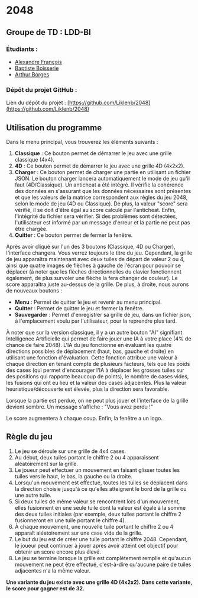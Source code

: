 # 2048

## Groupe de TD : LDD-BI

### Étudiants :

- [Alexandre François](https://github.com/uvsq22201695)
- [Baptiste Boisserie](https://github.com/Liklenb)
- [Arthur Borges](https://github.com/arthB23)

### Dépôt du projet GitHub :

Lien du dépôt du projet : [https://github.com/Liklenb/2048](https://github.com/Liklenb/2048)

## Utilisation du programme

Dans le menu principal, vous trouverez les éléments suivants :

1. **Classique** : Ce bouton permet de démarrer le jeu avec une grille classique (4x4).
2. **4D** : Ce bouton permet de démarrer le jeu avec une grille 4D (4x2x2).
3. **Charger** : Ce bouton permet de charger une partie en utilisant un fichier JSON. Le bouton charger lancera automatiquement le mode de jeu qu'il faut (4D/Classique). Un anticheat a été intégré. Il vérifie la cohérence des données en s'assurant que les données nécessaires sont présentes et que les valeurs de la matrice correspondent aux règles du jeu 2048, selon le mode de jeu (4D ou Classique). De plus, la valeur "score" sera vérifié, il se doit d'être égal au score calculé par l'anticheat. Enfin, l'intégrité du fichier sera vérifier. Si des problèmes sont détectées, l'utilisateur est informé par un message d'erreur et la partie ne peut pas être chargée.
4. **Quitter** : Ce bouton permet de fermer la fenêtre.

Après avoir cliqué sur l'un des 3 boutons (Classique, 4D ou Charger), l'interface changera. Vous verrez toujours le titre du jeu. Cependant, la grille de jeu apparaîtra maintenant avec deux tuiles de départ de valeur 2 ou 4, ainsi que quatre images de flèches à gauche de l'écran pour pouvoir se déplacer (à noter que les flèches directionnelles du clavier fonctionnent également, de plus survoler une flèche la fera changer de couleur). Le score apparaîtra juste au-dessus de la grille. De plus, à droite, nous aurons de nouveaux boutons :

- **Menu** : Permet de quitter le jeu et revenir au menu principal.
- **Quitter** : Permet de quitter le jeu et fermer la fenêtre.
- **Sauvegarder** : Permet d'enregistrer sa grille de jeu, dans un fichier json, à l'emplacement voulu par l'utilisateur, pour la reprendre plus tard.

À noter que sur la version classique, il y a un autre bouton "AI" signifiant Intelligence Artificielle qui permet de faire jouer une IA à votre place (4% de chance de faire 2048). L'IA du jeu fonctionne en évaluant les quatre directions possibles de déplacement (haut, bas, gauche et droite) en utilisant une fonction d'évaluation. Cette fonction attribue une valeur à chaque direction en tenant compte de plusieurs facteurs, tels que les poids des cases (qui permet d'encourager l'IA à déplacer les grosses tuiles sur des positions qui rapporte beaucoup de points), le nombre de cases vides, les fusions qui ont eu lieu et la valeur des cases adjacentes. Plus la valeur heuristique/découverte est élevée, plus la direction sera favorable.

Lorsque la partie est perdue, on ne peut plus jouer et l'interface de la grille devient sombre. Un message s'affiche : "Vous avez perdu !"

Le score augmentera à chaque coup. Enfin, la fenêtre a un logo.

## Règle du jeu

1. Le jeu se déroule sur une grille de 4x4 cases.
2. Au début, deux tuiles portant le chiffre 2 ou 4 apparaissent aléatoirement sur la grille.
3. Le joueur peut effectuer un mouvement en faisant glisser toutes les tuiles vers le haut, le bas, la gauche ou la droite.
4. Lorsqu'un mouvement est effectué, toutes les tuiles se déplacent dans la direction choisie jusqu'à ce qu'elles atteignent le bord de la grille ou une autre tuile.
5. Si deux tuiles de même valeur se rencontrent lors d'un mouvement, elles fusionnent en une seule tuile dont la valeur est égale à la somme des deux tuiles initiales (par exemple, deux tuiles portant le chiffre 2 fusionneront en une tuile portant le chiffre 4).
6. À chaque mouvement, une nouvelle tuile portant le chiffre 2 ou 4 apparaît aléatoirement sur une case vide de la grille.
7. Le but du jeu est de créer une tuile portant le chiffre 2048. Cependant, le joueur peut continuer à jouer après avoir atteint cet objectif pour obtenir un score encore plus élevé.
8. Le jeu se termine lorsque la grille est complètement remplie et qu'aucun mouvement ne peut être effectué, c'est-à-dire qu'aucune paire de tuiles adjacentes n'a la même valeur.

**Une variante du jeu existe avec une grille 4D (4x2x2). Dans cette variante, le score pour gagner est de 32.**
